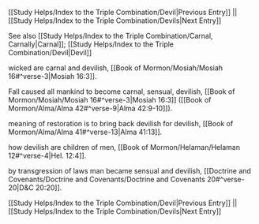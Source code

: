 [[Study Helps/Index to the Triple Combination/Devil|Previous Entry]]  ||  [[Study Helps/Index to the Triple Combination/Devils|Next Entry]]

 See also [[Study Helps/Index to the Triple Combination/Carnal, Carnally|Carnal]]; [[Study Helps/Index to the Triple Combination/Devil|Devil]]

 wicked are carnal and devilish, [[Book of Mormon/Mosiah/Mosiah 16#^verse-3|Mosiah 16:3]].

 Fall caused all mankind to become carnal, sensual, devilish, [[Book of Mormon/Mosiah/Mosiah 16#^verse-3|Mosiah 16:3]] ([[Book of Mormon/Alma/Alma 42#^verse-9|Alma 42:9-10]]).

 meaning of restoration is to bring back devilish for devilish, [[Book of Mormon/Alma/Alma 41#^verse-13|Alma 41:13]].

 how devilish are children of men, [[Book of Mormon/Helaman/Helaman 12#^verse-4|Hel. 12:4]].

 by transgression of laws man became sensual and devilish, [[Doctrine and Covenants/Doctrine and Covenants/Doctrine and Covenants 20#^verse-20|D&C 20:20]].

[[Study Helps/Index to the Triple Combination/Devil|Previous Entry]]  ||  [[Study Helps/Index to the Triple Combination/Devils|Next Entry]]